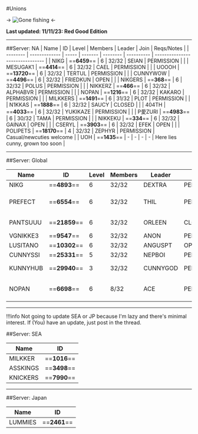 #Unions

-> ![Gone fishing](https://files.catbox.moe/t044bp.gif) <-

**Last updated: 11/11/23: Red Good Edition**

***

##Server: NA
| Name     | ID            | Level | Members | Leader   | Join       | Reqs/Notes                      |
| -------- | ------------- | ----- | ------- | -------- | ---------- | ------------------------------- |
| NIKG     | ==**6459**==  | 6     | 32/32   | SEIAN   | PERMISSION |                                 |
| MESUGAK1 | ==**4414**==  | 6     | 32/32   | CAEL     | PERMISSION |                                 |
| UOOOH    | ==**13720**== | 6     | 32/32   | TERTUL   | PERMISSION |                                 |
| CUNNYWOW | ==**4496**==  | 6     | 32/32   | FRIEDKUN | OPEN       |                                 |
| NIKGERS  | ==**368**==   | 6     | 32/32   | POLUS    | PERMISSION |                                 |
| NIKKERZ  | ==**466**==   | 6     | 32/32   | ALPHABVR | PERMISSION |                                 |
| NOPAN    | ==**1216**==  | 6     | 32/32   | KAKARO   | PERMISSION |                                 |
| MILKKERS | ==**1491**==  | 6     | 31/32   | PLOT     | PERMISSION |                                 |
| N1KKAS   | ==**1888**==  | 6     | 32/32   | SAUCY    | CLOSED |                                 |
| 404TH    | ==**4033**==  | 6     | 32/32   | YUKIKAZE | PERMISSION |                                 |
| P愛ZURI   | ==**4983**==  | 6     | 30/32   | TAMA     | PERMISSION |                                 |
| NIKKEKU  | ==**334**==   | 6     | 32/32   | GAINAX   | OPEN       |                                 |
| CSERYL   | ==**3903**==  | 6     | 32/32   | EFEK     | OPEN       |                                 |
| POLIPETS | ==**18170**== | 4    | 32/32    | ZEPHYR   | PERMISSION | Casual/newcuties welcome        |
| UOH      | ==**1435**==  | -     | -       | -        | -          | Here lies cunny, grown too soon |

***

##Server: Global

| Name     | ID            | Level | Members | Leader  | Join       | Reqs/Notes                 |
| -------- | ------------- | ----- | ------- | ------- | ---------- | -------------------------- |
| NIKG     | ==**4893**== | 6     | 32/32   | DEXTRA  | PERMISSION |                            |
| PREFECT  | ==**6554**==  | 6     | 32/32   | THIL    | PERMISSION |       BASED BASED BASED                   |
| PANTSUUU | ==**21859**== | 6     | 32/32   | ORLEEN    | CLOSED |  for midcuties                      |
| VGNIKKE3 | ==**9547**==  | 6     | 32/32   | ANON    | PERMISSION |                            |
| LUSITANO | ==**10302**== | 6     | 32/32   | ANGUSPT | OPEN       |                            |
| CUNNYSSI | ==**25331**== | 5     | 32/32   | NEPBOI  | PERMISSION |                            |
| KUNNYHUB | ==**29940**== | 3 | 32/32 | CUNNYGOD | PERMISSION | for newcuties |
| NOPAN    | ==**6698**==  | 6     | 8/32    | ACE     | PERMISSION | How to kill your union 101 |

***

!!!info Not going to update SEA or JP because I'm lazy and there's minimal interest. If (You) have an update, just post in the thread.

##Server: SEA

| Name | ID | 
| ------ | ------    
| MILKKER | ==**1016**== 
| ASSKINGS | ==**3498**== 
| KNICKERS | ==**7990**== 

***

##Server: Japan

| Name | ID | 
| ------ | ------ 
| LUMMIES | ==**2461**==